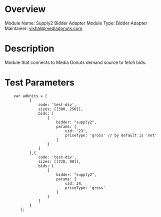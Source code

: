 # Overview

Module Name: Supply2 Bidder Adapter
Module Type: Bidder Adapter
Maintainer: vishal@mediadonuts.com

# Description

Module that connects to Media Donuts demand source to fetch bids.

# Test Parameters
```
    var adUnits = [
           {
               code: 'test-div',
               sizes: [[300, 250]],
               bids: [
                   {
                       bidder: "supply2",
                       params: {
                           uid: '23',
                           priceType: 'gross' // by default is 'net'
                       }
                   }
               ]
           },{
               code: 'test-div',
               sizes: [[728, 90]],
               bids: [
                   {
                       bidder: "supply2",
                       params: {
                           uid: 24,
                           priceType: 'gross'
                       }
                   }
               ]
           }
       ];
```